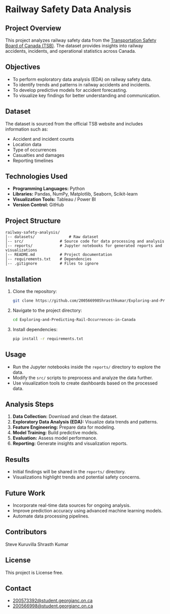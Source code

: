 # Railway Safety Data Analysis

## Project Overview
This project analyzes railway safety data from the [Transportation Safety Board of Canada (TSB)](https://tsb.gc.ca/eng/stats/rail/data-5.html). The dataset provides insights into railway accidents, incidents, and operational statistics across Canada.

## Objectives
- To perform exploratory data analysis (EDA) on railway safety data.
- To identify trends and patterns in railway accidents and incidents.
- To develop predictive models for accident forecasting.
- To visualize key findings for better understanding and communication.

## Dataset
The dataset is sourced from the official TSB website and includes information such as:
- Accident and incident counts
- Location data
- Type of occurrences
- Casualties and damages
- Reporting timelines

## Technologies Used
- **Programming Languages:** Python
- **Libraries:** Pandas, NumPy, Matplotlib, Seaborn, Scikit-learn
- **Visualization Tools:** Tableau / Power BI
- **Version Control:** GitHub

## Project Structure
```
railway-safety-analysis/
│-- datasets/               # Raw dataset
│-- src/                # Source code for data processing and analysis
│-- reports/            # Jupyter notebooks for generated reports and visualizations
│-- README.md           # Project documentation
│-- requirements.txt    # Dependencies
│-- .gitignore          # Files to ignore
```

## Installation
1. Clone the repository:
   ```bash
   git clone https://github.com/200566998Shrasthkumar/Exploring-and-Predicting-Rail-Occurrences-in-Canada.git
   ```
2. Navigate to the project directory:
   ```bash
   cd Exploring-and-Predicting-Rail-Occurrences-in-Canada
   ```
3. Install dependencies:
   ```bash
   pip install -r requirements.txt
   ```

## Usage
- Run the Jupyter notebooks inside the `reports/` directory to explore the data.
- Modify the `src/` scripts to preprocess and analyze the data further.
- Use visualization tools to create dashboards based on the processed data.

## Analysis Steps
1. **Data Collection:** Download and clean the dataset.
2. **Exploratory Data Analysis (EDA):** Visualize data trends and patterns.
3. **Feature Engineering:** Prepare data for modeling.
4. **Model Training:** Build predictive models.
5. **Evaluation:** Assess model performance.
6. **Reporting:** Generate insights and visualization reports.

## Results
- Initial findings will be shared in the `reports/` directory.
- Visualizations highlight trends and potential safety concerns.

## Future Work
- Incorporate real-time data sources for ongoing analysis.
- Improve prediction accuracy using advanced machine learning models.
- Automate data processing pipelines.

## Contributors
Steve Kuruvilla 
Shrasth Kumar

## License
This project is License free.

## Contact
- 200573392@student.georgianc.on.ca
- 200566998@student.georgianc.on.ca

